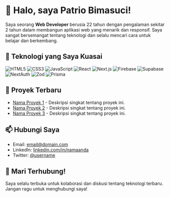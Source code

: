 # 👋 Halo, saya Patrio Bimasuci!

Saya seorang **Web Developer** berusia 22 tahun dengan pengalaman sekitar 2 tahun dalam membangun aplikasi web yang menarik dan responsif. Saya sangat bersemangat tentang teknologi dan selalu mencari cara untuk belajar dan berkembang.

## 🚀 Teknologi yang Saya Kuasai

<p>
  <img src="https://img.shields.io/badge/HTML5-E34F26?style=flat-square&logo=html5&logoColor=white" alt="HTML5" />
  <img src="https://img.shields.io/badge/CSS3-1572B6?style=flat-square&logo=css3&logoColor=white" alt="CSS3" />
  <img src="https://img.shields.io/badge/JavaScript-F7DF1E?style=flat-square&logo=javascript&logoColor=black" alt="JavaScript" />
  <img src="https://img.shields.io/badge/React.js-61DAFB?style=flat-square&logo=react&logoColor=black" alt="React" />
  <img src="https://img.shields.io/badge/Next.js-000000?style=flat-square&logo=next.js&logoColor=white" alt="Next.js" />
  <img src="https://img.shields.io/badge/Firebase-FFCA28?style=flat-square&logo=firebase&logoColor=black" alt="Firebase" />
  <img src="https://img.shields.io/badge/Supabase-3ECF8E?style=flat-square&logo=supabase&logoColor=white" alt="Supabase" />
  <img src="https://img.shields.io/badge/NextAuth.js-000000?style=flat-square&logo=next.js&logoColor=white" alt="NextAuth" />
  <img src="https://img.shields.io/badge/Zod-2D3748?style=flat-square&logo=typescript&logoColor=white" alt="Zod" />
  <img src="https://img.shields.io/badge/Prisma-2D3748?style=flat-square&logo=prisma&logoColor=white" alt="Prisma" />
</p>

## 🌱 Proyek Terbaru

- [Nama Proyek 1](link-ke-proyek-1) - Deskripsi singkat tentang proyek ini.
- [Nama Proyek 2](link-ke-proyek-2) - Deskripsi singkat tentang proyek ini.
- [Nama Proyek 3](link-ke-proyek-3) - Deskripsi singkat tentang proyek ini.

## 📫 Hubungi Saya

- Email: [email@domain.com](mailto:email@domain.com)
- LinkedIn: [linkedin.com/in/namaanda](https://linkedin.com/in/namaanda)
- Twitter: [@username](https://twitter.com/username)

## 🎉 Mari Terhubung!

Saya selalu terbuka untuk kolaborasi dan diskusi tentang teknologi terbaru. Jangan ragu untuk menghubungi saya!
